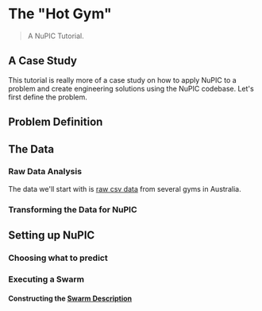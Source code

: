 # The "Hot Gym"

> A NuPIC Tutorial.

## A Case Study

This tutorial is really more of a case study on how to apply NuPIC to a problem and create engineering solutions using the NuPIC codebase. Let's first define the problem.

## Problem Definition

## The Data

### Raw Data Analysis

The data we'll start with is [raw csv data](data/README.md) from several gyms in Australia. 

### Transforming the Data for NuPIC

## Setting up NuPIC

### Choosing what to predict

### Executing a Swarm

#### Constructing the [Swarm Description](https://github.com/numenta/nupic/wiki/Running-Swarms#the-swarm-description)




